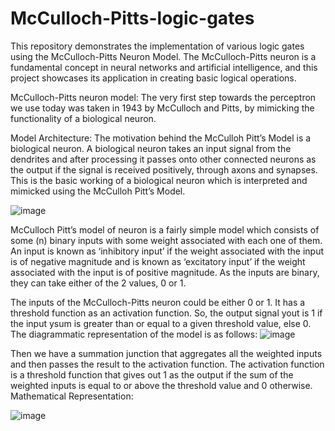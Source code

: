 # McCulloch-Pitts-logic-gates
This repository demonstrates the implementation of various logic gates using the McCulloch-Pitts Neuron Model. The McCulloch-Pitts neuron is a fundamental concept in neural networks and artificial intelligence, and this project showcases its application in creating basic logical operations.

McCulloch-Pitts neuron model:
The very first step towards the perceptron we use today was taken in 1943 by McCulloch and Pitts, by mimicking the functionality of a biological neuron.

Model Architecture:
The motivation behind the McCulloh Pitt’s Model is a biological neuron. A biological neuron takes an input signal from the dendrites and after processing it passes onto other connected neurons as the output if the signal is received positively, through axons and synapses. This is the basic working of a biological neuron which is interpreted and mimicked using the McCulloh Pitt’s Model.

![image](https://github.com/user-attachments/assets/04156326-0577-47e3-ac29-ea5a898d766b)

McCulloch Pitt’s model of neuron is a fairly simple model which consists of some (n) binary inputs with some weight associated with each one of them. An input is known as ‘inhibitory input’ if the weight associated with the input is of negative magnitude and is known as ‘excitatory input’ if the weight associated with the input is of positive magnitude. As the inputs are binary, they can take either of the 2 values, 0 or 1. 


The inputs of the McCulloch-Pitts neuron could be either 0 or 1. It has a threshold function as an activation function. So, the output signal yout is 1 if the input ysum is greater than or equal to a given threshold value, else 0. The diagrammatic representation of the model is as follows:
![image](https://github.com/user-attachments/assets/be109b57-339b-425e-8dc2-17b23ed80d2b)

Then we have a summation junction that aggregates all the weighted inputs and then passes the result to the activation function. The activation function is a threshold function that gives out 1 as the output if the sum of the weighted inputs is equal to or above the threshold value and 0 otherwise.
Mathematical Representation:

![image](https://github.com/user-attachments/assets/e53015ca-c539-488a-8398-5c1f739577f3)



